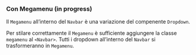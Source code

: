 ### Con Megamenu (in progress)

Il `Megamenu` all’interno del `Navbar` è una variazione del compenente `Dropdown`.

Per stilare correttamente il `Megamenu` è sufficiente aggiungere la classe `megamenu` al `<Navbar>`. 
Tutti i dropdown all’interno del `Navbar` si trasformeranno in `Megamenu`.


<!-- STORY -->

